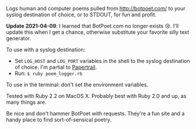 Logs human and computer poems pulled from http://botpoet.com/ to your syslog destination of choice, or to STDOUT, for fun and profit.

**Update 2021-04-09**: I learned that BotPoet.com no longer exists 😢. I'll update this when I get a chance, otherwise substitute your favorite silly text generator.

To use with a syslog destination:

* Set `LOG_HOST` and `LOG_PORT` variables in the shell to the syslog destination of choice. I'm partial to [Papertrail](https://github.com/papertrail).
* Run: `$ ruby poem_logger.rb`

To use in the terminal: don't set the environment variables.

Tested with Ruby 2.2 on MacOS X. Probably best with Ruby 2.0 and up, as many things are.

Be nice and don't hammer BotPoet with requests. They're a fun site and a handy place to find sort-of-sensical poetry.
